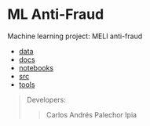 # ML Anti-Fraud

Machine learning project: MELI anti-fraud

- [data](./data)
- [docs](./docs)
- [notebooks](./notebooks)
- [src](./src)
- [tools](./tools)
  
> Developers:
> > Carlos Andrés Palechor Ipia